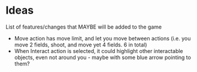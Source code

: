 # Ideas

List of features/changes that MAYBE will be added to the game

- Move action has move limit, and let you move between actions (i.e. you move 2 fields, shoot, and move yet 4 fields. 6 in total)
- When Interact action is selected, it could highlight other interactable objects, even not around you - maybe with some blue arrow pointing to them?